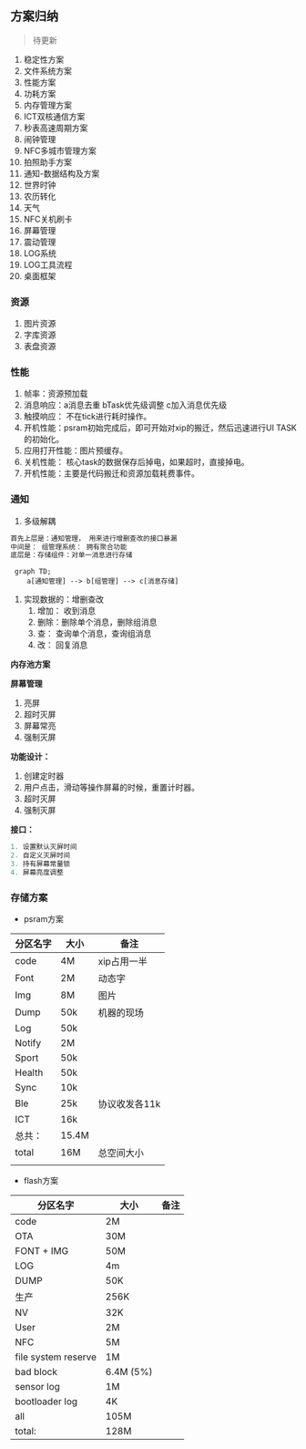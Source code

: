## 方案归纳

> 待更新

1. 稳定性方案
2. 文件系统方案
3. 性能方案
4. 功耗方案
5. 内存管理方案
6. ICT双核通信方案
7. 秒表高速周期方案
8. 闹钟管理
9. NFC多城市管理方案
10. 拍照助手方案
11. 通知-数据结构及方案
12. 世界时钟
13. 农历转化
14. 天气
15. NFC关机刷卡
16. 屏幕管理
17. 震动管理
18. LOG系统
19. LOG工具流程
20. 桌面框架



### 资源

1. 图片资源
2. 字库资源
3. 表盘资源



### 性能

1. 帧率：资源预加载
2. 消息响应：a消息去重 bTask优先级调整 c加入消息优先级
3. 触摸响应： 不在tick进行耗时操作。
4. 开机性能：psram初始完成后，即可开始对xip的搬迁，然后迅速进行UI TASK 的初始化。
5. 应用打开性能：图片预缓存。
6. 关机性能： 核心task的数据保存后掉电，如果超时，直接掉电。
7. 开机性能：主要是代码搬迁和资源加载耗费事件。

### 通知

1. 多级解耦

```c
首先上层是：通知管理， 用来进行增删查改的接口暴漏
中间是： 组管理系统： 拥有聚合功能
底层是：存储组件：对单一消息进行存储
```

```mermaid
 graph TD;
    a[通知管理] --> b[组管理] --> c[消息存储]
```





1. 实现数据的：增删查改
    1. 增加： 收到消息
    2. 删除：删除单个消息，删除组消息
    3. 查： 查询单个消息，查询组消息
    4. 改： 回复消息

**内存池方案**



**屏幕管理**

1. 亮屏
2. 超时灭屏
3. 屏幕常亮
4. 强制灭屏



**功能设计：**

1. 创建定时器
2. 用户点击，滑动等操作屏幕的时候，重置计时器。
3. 超时灭屏
4. 强制灭屏



**接口：**

```c
1. 设置默认灭屏时间
2. 自定义灭屏时间
3. 持有屏幕常量锁
4. 屏幕亮度调整
```



### 存储方案

- psram方案

| 分区名字 | 大小  | 备注          |
| -------- | ----- | ------------- |
| code     | 4M    | xip占用一半   |
| Font     | 2M    | 动态字        |
| Img      | 8M    | 图片          |
| Dump     | 50k   | 机器的现场    |
| Log      | 50k   |               |
| Notify   | 2M    |               |
| Sport    | 50k   |               |
| Health   | 50k   |               |
| Sync     | 10k   |               |
| Ble      | 25k   | 协议收发各11k |
| ICT      | 16k   |               |
| 总共：   | 15.4M |               |
| total    | 16M   | 总空间大小    |
|          |       |               |

- flash方案

| 分区名字            | 大小      | 备注 |
| ------------------- | --------- | ---- |
| code                | 2M        |      |
| OTA                 | 30M       |      |
| FONT + IMG          | 50M       |      |
| LOG                 | 4m        |      |
| DUMP                | 50K       |      |
| 生产                | 256K      |      |
| NV                  | 32K       |      |
| User                | 2M        |      |
| NFC                 | 5M        |      |
| file system reserve | 1M        |      |
| bad block           | 6.4M (5%) |      |
| sensor log          | 1M        |      |
| bootloader log      | 4K        |      |
| all                 | 105M      |      |
| total:              | 128M      |      |

